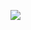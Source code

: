 <a href="https://zenhub.com"><img src="https://raw.githubusercontent.com/ZenHubIO/support/master/zenhub-badge.png"></a>
